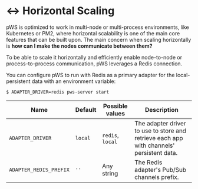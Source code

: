 # ↔ Horizontal Scaling

pWS is optimized to work in multi-node or multi-process environments, like Kubernetes or PM2, where horizontal scalability is one of the main core features that can be built upon. The main concern when scaling horizontally is **how can I make the nodes communicate between them?**

To be able to scale it horizontally and efficiently enable node-to-node or process-to-process communication, pWS leverages a Redis connection.

You can configure pWS to run with Redis as a primary adapter for the local-persistent data with an environment variable:

```
$ ADAPTER_DRIVER=redis pws-server start
```

| Name                   | Default | Possible values  | Description                                                                              |
| ---------------------- | ------- | ---------------- | ---------------------------------------------------------------------------------------- |
| `ADAPTER_DRIVER`       | `local` | `redis`, `local` | The adapter driver to use to store and retrieve each app with channels' persistent data. |
| `ADAPTER_REDIS_PREFIX` | `''`    | Any string       | The Redis adapter's Pub/Sub channels prefix.                                             |

